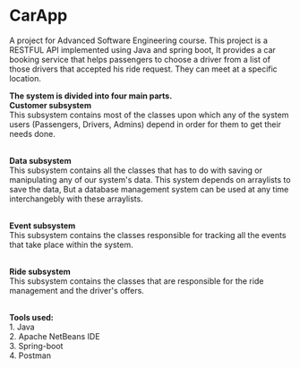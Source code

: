 # CarApp

A project for Advanced Software Engineering course. This project is a RESTFUL API implemented using Java and spring boot, It provides a car booking service that helps passengers to choose a driver from a list of those drivers that accepted his ride request. They can meet at a specific location. 

**The system is divided into four main parts.**
<br>**Customer subsystem** 
<br>This subsystem contains most of the classes upon which any of the system users (Passengers, Drivers, Admins) depend in order for them to get their needs done.

<br>**Data subsystem**
<br>This subsystem contains all the classes that has to do with saving or manipulating any of our system's data. This system depends on arraylists to save the data, But a database management system can be used at any time interchangebly with these arraylists.

<br>**Event subsystem**
<br>This subsystem contains the classes responsible for tracking all the events that take place within the system.

<br>**Ride subsystem**
<br>This subsystem contains the classes that are responsible for the ride management and the driver's offers.

<br><r>
**Tools used:**
<br>  1. Java
<br>  2. Apache NetBeans IDE
<br>  3. Spring-boot
<br>  4. Postman

